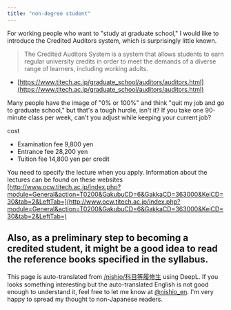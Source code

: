 ```yaml
---
title: "non-degree student"
---
```


For working people who want to "study at graduate school," I would like to introduce the Credited Auditors system, which is surprisingly little known.

> The Credited Auditors System is a system that allows students to earn regular university credits in order to meet the demands of a diverse range of learners, including working adults.
- [https://www.titech.ac.jp/graduate_school/auditors/auditors.html](https://www.titech.ac.jp/graduate_school/auditors/auditors.html)

Many people have the image of "0% or 100%" and think "quit my job and go to graduate school," but that's a tough hurdle, isn't it? If you take one 90-minute class per week, can't you adjust while keeping your current job?

cost
- Examination fee 9,800 yen
- Entrance fee 28,200 yen
- Tuition fee 14,800 yen per credit

You need to specify the lecture when you apply. Information about the lectures can be found on these websites
[http://www.ocw.titech.ac.jp/index.php?module=General&action=T0200&GakubuCD=6&GakkaCD=363000&KeiCD=30&tab=2&LeftTab=](http://www.ocw.titech.ac.jp/index.php?module=General&action=T0200&GakubuCD=6&GakkaCD=363000&KeiCD=30&tab=2&LeftTab=)

Also, as a preliminary step to becoming a credited student, it might be a good idea to read the reference books specified in the syllabus.
---
This page is auto-translated from [/nishio/科目等履修生](https://scrapbox.io/nishio/科目等履修生) using DeepL. If you looks something interesting but the auto-translated English is not good enough to understand it, feel free to let me know at [@nishio_en](https://twitter.com/nishio_en). I'm very happy to spread my thought to non-Japanese readers.